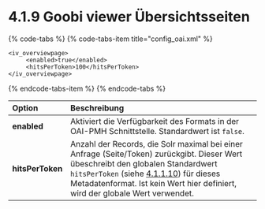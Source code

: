 # 4.1.9 Goobi viewer Übersichtsseiten

{% code-tabs %}
{% code-tabs-item title="config\_oai.xml" %}
```markup
<iv_overviewpage>
     <enabled>true</enabled>
     <hitsPerToken>100</hitsPerToken>
</iv_overviewpage>
```
{% endcode-tabs-item %}
{% endcode-tabs %}

| **Option**  | Beschreibung |
| :--- | :--- |
| **enabled** | Aktiviert die Verfügbarkeit des Formats in der OAI-PMH Schnittstelle. Standardwert ist `false`. |
| **hitsPerToken**  | Anzahl der Records, die Solr maximal bei einer Anfrage \(Seite/Token\) zurückgibt. Dieser Wert übeschreibt den globalen Standardwert `hitsPerToken` \(siehe [4.1.1.10](4.1.1.md#H4.1.10.Parameter:hitsPerToken)\) für dieses Metadatenformat. Ist kein Wert hier definiert, wird der globale Wert verwendet. |

